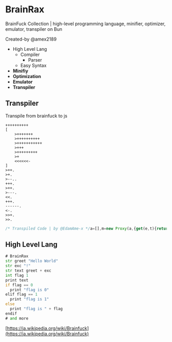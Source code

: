 # BrainRax

BrainFuck Collection | high-level programming language, minifier, optimizer, emulator, transpiler
on Bun

Created-by @amex2189

- High Level Lang
  - Compiler
    - Parser
  - Easy Syntax
- **Minifiy**
- **Optimization**
- **Emulator**
- **Transpiler**

## Transpiler
Transpile from brainfuck to js

```brainfuck
++++++++++
[
    >+++++++
    >++++++++++
    >+++++++++++
    >+++
    >+++++++++
    >+
    <<<<<<-
]
>++.
>+.
>--..
+++.
>++.
>---.
<<.
+++.
------.
<-.
>>+.
>>.
```

```js
/* Transpiled Code | by @EdamAme-x */a=[],m=new Proxy(a,{get(e,t){return(t in e)?e[t]:e[t]=0}}),p=0,l=console.log,r=prompt,s=String.fromCharCode;m[p]+=10;while(m[p]){p++;m[p]+=7;p++;m[p]+=10;p++;m[p]+=11;p++;m[p]+=3;p++;m[p]+=9;p++;m[p]++;p-=6;m[p]--;}p++;m[p]+=2;l(s(m[p]));p++;m[p]++;l(s(m[p]));p++;m[p]-=2;l(s(m[p]));l(s(m[p]));m[p]+=3;l(s(m[p]));p++;m[p]+=2;l(s(m[p]));p++;m[p]-=3;l(s(m[p]));p-=2;l(s(m[p]));m[p]+=3;l(s(m[p]));m[p]-=6;l(s(m[p]));p--;m[p]--;l(s(m[p]));p+=2;m[p]++;l(s(m[p]));p+=2;l(s(m[p]))
```

## High Level Lang

```asm
# BrainRax
str greet "Hello World"
str exc "!"
str text greet + exc
int flag 1
print text
if flag == 0
  print "flag is 0"
elif flag == 1
  print "flag is 1"
else
  print "flag is " + flag
endif
# and more
```

[https://ja.wikipedia.org/wiki/Brainfuck](https://ja.wikipedia.org/wiki/Brainfuck)
